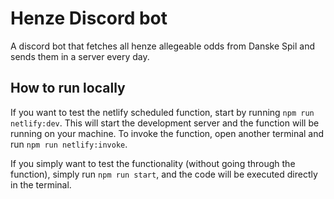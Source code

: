 # Henze Discord bot
A discord bot that fetches all henze allegeable odds from Danske Spil and sends them in a server every day.

## How to run locally

If you want to test the netlify scheduled function, start by running `npm run netlify:dev`. This will start the development server and the function will be running on your machine. To invoke the function, open another terminal and run `npm run netlify:invoke`.

If you simply want to test the functionality (without going through the function), simply run `npm run start`, and the code will be executed directly in the terminal.